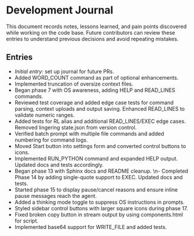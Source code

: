 # Development Journal

This document records notes, lessons learned, and pain points discovered while working on the code base. Future contributors can review these entries to understand previous decisions and avoid repeating mistakes.

## Entries

- *Initial entry:* set up journal for future PRs.
- Added WORD_COUNT command as part of optional enhancements.
- Implemented truncation of oversize context files.
- Began phase 7 with OS awareness, adding HELP and READ_LINES commands.
- Reviewed test coverage and added edge case tests for command parsing,
  context uploads and output saving. Enhanced READ_LINES to validate
  numeric ranges.
- Added tests for RL alias and additional READ_LINES/EXEC edge cases.
  Removed lingering state.json from version control.
- Verified batch prompt with multiple file commands and added numbering for command logs.
- Moved Start button into settings form and converted control buttons to icons.
- Implemented RUN_PYTHON command and expanded HELP output. Updated docs and tests accordingly.
- Began phase 13 with Sphinx docs and README cleanup.
\n- Completed Phase 14 by adding single-quote support to EXEC. Updated docs and tests.
- Started phase 15 to display pause/cancel reasons and ensure inline pause messages reach the agent.
- Added a thinking mode toggle to suppress OS instructions in prompts.
- Styled sidebar control buttons with larger square icons during phase 17.
- Fixed broken copy button in stream output by using components.html for script.
- Implemented base64 support for WRITE_FILE and added tests.
